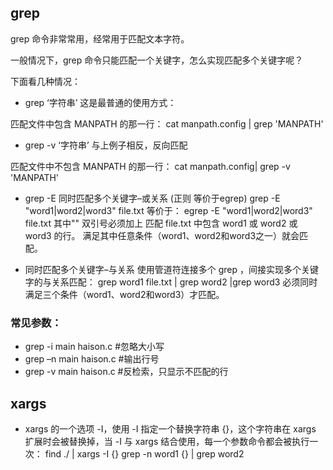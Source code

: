 ## grep
grep 命令非常常用，经常用于匹配文本字符。

一般情况下，grep 命令只能匹配一个关键字，怎么实现匹配多个关键字呢？

下面看几种情况：

- grep ‘字符串’
这是最普通的使用方式：

匹配文件中包含 MANPATH 的那一行：
cat manpath.config | grep 'MANPATH'

- grep -v ‘字符串’
与上例子相反，反向匹配

匹配文件中不包含 MANPATH 的那一行：
cat manpath.config| grep -v 'MANPATH'

- grep -E 同时匹配多个关键字–或关系  (正则 等价于egrep)
grep -E "word1|word2|word3" file.txt
等价于：
egrep -E "word1|word2|word3" file.txt  其中"" 双引号必须加上
匹配 file.txt 中包含 word1 或 word2 或 word3 的行。
满足其中任意条件（word1、word2和word3之一）就会匹配。

- 同时匹配多个关键字–与关系
使用管道符连接多个 grep ，间接实现多个关键字的与关系匹配：
grep word1 file.txt | grep word2 |grep word3
必须同时满足三个条件（word1、word2和word3）才匹配。

### 常见参数：
- grep -i main haison.c #忽略大小写
- grep –n main haison.c #输出行号
- grep -v main haison.c #反检索，只显示不匹配的行



## xargs
- xargs 的一个选项 -I，使用 -I 指定一个替换字符串 {}，这个字符串在 xargs 扩展时会被替换掉，当 -I 与 xargs 结合使用，每一个参数命令都会被执行一次：
find ./ | xargs -I {} grep -n word1 {} | grep word2 
